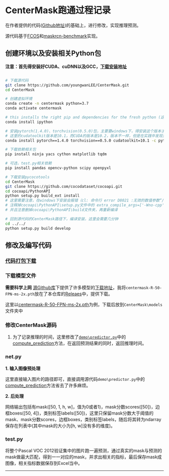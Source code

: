 # CenterMask跑通过程记录

在作者提供的代码([Github地址](https://github.com/youngwanLEE/CenterMask))的基础上，进行修改，实现推理预测。

源代码基于[FCOS](https://github.com/tianzhi0549/FCOS)和[maskrcn-benchmark](https://github.com/facebookresearch/maskrcnn-benchmark)实现。

## 创建环境以及安装相关Python包

**注意：首先得安装好CUDA、cuDNN以及GCC，[下载安装地址](../../README.md#实验环境)**

````bash

# 下载源代码
git clone https://github.com/youngwanLEE/CenterMask.git
cd CenterMask

# 创建虚拟环境
conda create -n centermask python=3.7
conda activate centermask

# this installs the right pip and dependencies for the fresh python (这一步不知道是不是一定需要，但是源代码中的Install.md中有这一步，这里就直接复制过来了)
conda install ipython

# 安装pytorch(1.4.0)、torchvision(0.5.0)包，主要要windows下，得安装这个版本才行，其他版本会报错，见连接[RuntimeError: Error compiling objects for extension](https://github.com/BingqiangZhou/IntSeg_InsSeg_CodeCollection/commits/master)
# 这里的cudatoolkit版本是10.1，而CUDA的版本是10.2，版本不一样，但是在实践中发现没有太大问题，而且修改cudatoolkit=10.2，会找不到包
conda install pytorch==1.4.0 torchvision==0.5.0 cudatoolkit=10.1 -c pytorch

# 下载依赖相关包
pip install ninja yacs cython matplotlib tqdm 

# 可选，test.py相关依赖
pip install pandas opencv-python scipy openpyxl

# 下载安装pycocotools
cd CenterMask
git clone https://github.com/cocodataset/cocoapi.git
cd cocoapi/PythonAPI
python setup.py build_ext install
# 这里需要注意，在windows下安装会报错（cl: 命令行 error D8021 :无效的数值参数“/Wno-cpp”）
# 注释掉cocoapi\PythonAPI\setup.py文件中的 extra_compile_args=['-Wno-cpp', '-Wno-unused-function', '-std=c99'] 这一句，
# 并且注意删掉cocoapi\PythonAPI\build文件夹，再重新编译

# 回到源代码的CenterMask路径下，编译安装，这里会需要几分钟
cd ../../
python setup.py build develop

````

## 修改及编写代码
### [代码打包下载](https://github.com/BingqiangZhou/IntSeg_InsSeg_CodeCollection/releases/tag/centermask)

### 下载模型文件

**需要科学上网** [源Github库](https://github.com/youngwanLEE/CenterMask)下提供了许多模型的[下载地址](https://github.com/youngwanLEE/CenterMask#models)，我将`centermask-R-50-FPN-ms-2x.pth`放在了本仓库的[Releaes](https://github.com/BingqiangZhou/IntSeg_InsSeg_CodeCollection/releases/tag/centermask)中，提供下载。

这里以[centermask-R-50-FPN-ms-2x.pth](https://www.dropbox.com/s/bhpf6jud8ovvxmh/centermask-R-50-FPN-ms-2x.pth?dl=1)为例，下载后放到`CenterMask\models`文件夹中

### 修改CenterMask源码

1. 为了记录推理的时间，这里修改了[`demo\predictor.py`]()中的[compute_prediction](https://github.com/BingqiangZhou/IntSeg_InsSeg_CodeCollection/blob/7f614785c5afc42d4570e0d5e2fbbcbc37219e28/ImageInstanceSegmentation/CenterMask/demo/predictor.py#L240)方法，在返回预测结果的同时，返回推理时间。

### net.py

**1. 输入图像预处理**

这里直接输入图片的路径即可，直接调用源代码`demo\predictor.py`中的[compute_prediction](https://github.com/BingqiangZhou/IntSeg_InsSeg_CodeCollection/blob/7f614785c5afc42d4570e0d5e2fbbcbc37219e28/ImageInstanceSegmentation/CenterMask/demo/predictor.py#L240)方法省去了许多麻烦。

**2. 后处理**

网络输出包括有mask([50, 1, h, w]，值为0或者1)，mask分数scores([50])，边框boxes([50, 4])，类别标签labels([50])，这里只保留mask分数大于阈值的mask、mask分数scores，边框boxes，类别标签labels，随后将其转为ndarray保存在列表中(其中mask的大小为[h, w]没有多的维度)。

### test.py

将整个Pascal VOC 2012验证集中的图片跑一遍预测，通过真实的mask与预测的mask做最大匹配，得到一一对应的mask，并求出相关的指标，最后保存mask成图像，相关指标数据保存到Excel当中。

---

